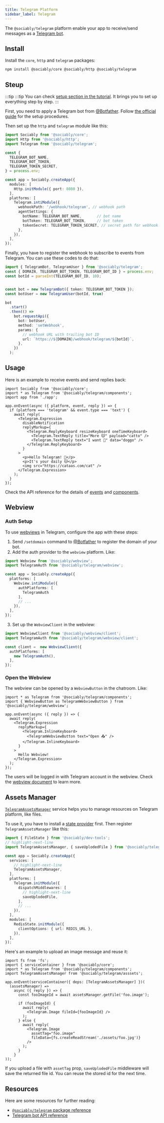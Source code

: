 ```yaml
---
title: Telegram Platform
sidebar_label: Telegram
---
```


The `@sociably/telegram` platform enable your app to receive/send messages as a
[Telegram bot](https://core.telegram.org/bots).

## Install

Install the `core`, `http` and `telegram` packages:

```bash
npm install @sociably/core @sociably/http @sociably/telegram
```

## Steup

:::tip
:::tip
You can check [setup section in the tutorial](https://sociably.js.org/docs/learn/create-app#platform-setup?p=telegram).
It brings you to set up everything step by step.
:::

First, you need to apply a Telegram bot from [@Botfather](https://t.me/botfather).
Follow [the official guide](https://core.telegram.org/bots#6-botfather)
for the setup procedures.

Then set up the `http` and `telegram` module like this:

```ts
import Sociably from '@sociably/core';
import Http from '@sociably/http';
import Telegram from '@sociably/telegram';

const {
  TELEGRAM_BOT_NAME,
  TELEGRAM_BOT_TOKEN,
  TELEGRAM_TOKEN_SECRET,
} = process.env;

const app = Sociably.createApp({
  modules: [
    Http.initModule({ port: 8080 }),
  ],
  platforms: [
    Telegram.intiModule({
      webhookPath: '/webhook/telegram', // webhook path
      agentSettings: {
        botName: TELEGRAM_BOT_NAME,       // bot name
        botToken: TELEGRAM_BOT_TOKEN,     // bot token
        tokenSecret: TELEGRAM_TOKEN_SECRET, // secret path for webhook
      },
    }),
  ],
});
```

Finally, you have to register the webhook to subscribe to events from Telegram.
You can use these codes to do that:

```ts
import { TelegramBot, TelegramUser } from '@sociably/telegram';
const { DOMAIN, TELEGRAM_BOT_TOKEN, TELEGRAM_BOT_ID } = process.env;
const botId = parseInt(TELEGRAM_BOT_ID, 10);


const bot = new TelegramBot({ token: TELEGRAM_BOT_TOKEN });
const botUser = new TelegramUser(botId, true)

bot
  .start()
  .then(() =>
    bot.requestApi({
      bot: botUser,
      method: 'setWebhook',
      params: {
        // webhook URL with trailing bot ID
        url: `https://${DOMAIN}/webhook/telegram/${botId}`,
      },
    })
  );
```

## Usage

Here is an example to receive events and send replies back:

```tsx
import Sociably from '@sociably/core';
import * as Telegram from '@sociably/telegram/components';
import app from './app';

app.onEvent(async ({ platform, event, reply }) => {
  if (platform === 'telegram' && event.type === 'text') {
    await reply(
      <Telegram.Expression
        disableNotification
        replyMarkup={
          <Telegram.ReplyKeyboard resizeKeyboard oneTimeKeyboard>
            <Telegram.TextReply title="More 🐱" payload="catto" />
            <Telegram.TextReply text="I want 🐶" data="doggo" />
          </Telegram.ReplyKeyboard>
        }
      >
        <p>Hello Telegram! 👋</p>
        <p>It's your daily 🐱</p>
        <img src="https://cataas.com/cat" />
      </Telegram.Expression>
    );
  }
});
```

Check the API reference for the details of [events](https://sociably.js.org/api/modules/telegram.html#telegramevent)
and [components](https://sociably.js.org/api/modules/telegram_components.html).

## Webview

### Auth Setup

To use [webviews](./embedded-webview) in Telegram,
configure the app with these steps:

1. Send `/setdomain` command to [@Botfather](https://t.me/botfather) to register the domain of your bot.
2. Add the auth provider to the `webview` platform. Like:

```ts
import Webview from '@sociably/webview';
import TelegramAuth from '@sociably/telegram/webview';

const app = Sociably.createApp({
  platforms: [
    Webview.intiModule({
      authPlatforms: [
        TelegramAuth
      ],
      // ...
    }),
  ],
});
```

3. Set up the `WebviewClient` in the webview:

```ts
import WebviewClient from '@sociably/webview/client';
import TelegramAuth from '@sociably/telegram/webview/client';

const client =  new WebviewClient({
  authPlatforms: [
    new TelegramAuth(),
  ],
});
```

### Open the Webview

The webview can be opened by a `WebviewButton` in the chatroom.
Like:

```tsx
import * as Telegram from '@sociably/telegram/components';
import { WebviewButton as TelegramWebviewButton } from '@sociably/telegram/webview';

app.onEvent(async ({ reply }) => {
  await reply(
    <Telegram.Expression
      replyMarkup={
        <Telegram.InlineKeyboard>
          <TelegramWebviewButton text="Open 📤" />
        </Telegram.InlineKeyboard>
      }
    >
      Hello Webview!
    </Telegram.Expression>
  );
});
```

The users will be logged in with Telegram account in the webview.
Check the [webview document](https://sociably.js.org/docs/embedded-webview) to learn more.

## Assets Manager

[`TelegramAssetsManager`](https://sociably.js.org/api/classes/telegram_asset.telegramassetsmanager.html)
service helps you to manage resources on Telegram platform,
like files.

To use it, you have to install a [state provider](./using-states) first.
Then register `TelegramAssetsManager` like this:

```ts
import { FileState } from '@sociably/dev-tools';
// highlight-next-line
import TelegramAssetsManager, { saveUplodedFile } from '@sociably/telegram/asssets';

const app = Sociably.createApp({
  services: [
    // highlight-next-line
    TelegramAssetsManager,
  ],
  platforms: [
    Telegram.initModule({
      dispatchMiddlewares: [
        // highlight-next-line
        saveUplodedFile,
      ],
      // ...
    }),
  ],
  modules: [
    RedisState.initModule({
      clientOptions: { url: REDIS_URL },
    }),
  ],
});
```

Here's an example to upload an image message and reuse it:

```tsx
import fs from 'fs';
import { serviceContainer } from '@sociably/core';
import * as Telegram from '@sociably/telegram/components';
import TelegramAssetsManager from '@sociably/telegram/asssets';

app.onEvent(serviceContainer({ deps: [TelegramAssetsManager] })(
  (assetsManager) =>
    async ({ reply }) => {
      const fooImageId = await assetsManager.getFile('foo.image');

      if (fooImageId) {
        await reply(
          <Telegram.Image fileId={fooImageId} />
        );
      } else {
        await reply(
          <Telegram.Image
            assetTag="foo.image"
            fileData={fs.createReadStream('./assets/foo.jpg')}
          />
        );
      }
    }
));
```

If you upload a file with `assetTag` prop,
`saveUplodedFile` middleware will save the returned file id.
You can reuse the stored id for the next time.

## Resources

Here are some resources for further reading:

- [`@sociably/telegram` package reference](https://sociably.js.org/api/modules/telegram.html)
- [Telegram bot API reference](https://core.telegram.org/bots)
